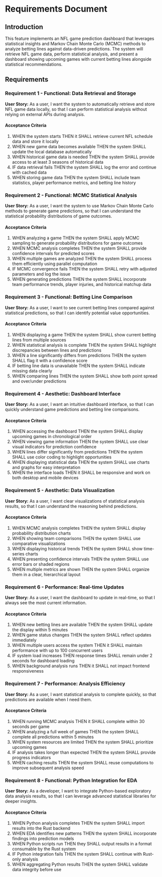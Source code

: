 # Requirements Document

## Introduction

This feature implements an NFL game prediction dashboard that leverages statistical insights and Markov Chain Monte Carlo (MCMC) methods to analyze betting lines against data-driven predictions. The system will retrieve NFL game data, perform statistical analysis, and present a dashboard showing upcoming games with current betting lines alongside statistical recommendations.

## Requirements

### Requirement 1 - Functional: Data Retrieval and Storage

**User Story:** As a user, I want the system to automatically retrieve and store NFL game data locally, so that I can perform statistical analysis without relying on external APIs during analysis.

#### Acceptance Criteria

1. WHEN the system starts THEN it SHALL retrieve current NFL schedule data and store it locally
2. WHEN new game data becomes available THEN the system SHALL update the local database automatically
3. WHEN historical game data is needed THEN the system SHALL provide access to at least 3 seasons of historical data
4. IF data retrieval fails THEN the system SHALL log the error and continue with cached data
5. WHEN storing game data THEN the system SHALL include team statistics, player performance metrics, and betting line history

### Requirement 2 - Functional: MCMC Statistical Analysis

**User Story:** As a user, I want the system to use Markov Chain Monte Carlo methods to generate game predictions, so that I can understand the statistical probability distributions of game outcomes.

#### Acceptance Criteria

1. WHEN analyzing a game THEN the system SHALL apply MCMC sampling to generate probability distributions for game outcomes
2. WHEN MCMC analysis completes THEN the system SHALL provide confidence intervals for predicted scores
3. WHEN multiple games are analyzed THEN the system SHALL process them efficiently using parallel computation
4. IF MCMC convergence fails THEN the system SHALL retry with adjusted parameters and log the issue
5. WHEN generating predictions THEN the system SHALL incorporate team performance trends, player injuries, and historical matchup data

### Requirement 3 - Functional: Betting Line Comparison

**User Story:** As a user, I want to see current betting lines compared against statistical predictions, so that I can identify potential value opportunities.

#### Acceptance Criteria

1. WHEN displaying a game THEN the system SHALL show current betting lines from multiple sources
2. WHEN statistical analysis is complete THEN the system SHALL highlight discrepancies between lines and predictions
3. WHEN a line significantly differs from predictions THEN the system SHALL flag it with a confidence score
4. IF betting line data is unavailable THEN the system SHALL indicate missing data clearly
5. WHEN comparing lines THEN the system SHALL show both point spread and over/under predictions

### Requirement 4 - Aesthetic: Dashboard Interface

**User Story:** As a user, I want an intuitive dashboard interface, so that I can quickly understand game predictions and betting line comparisons.

#### Acceptance Criteria

1. WHEN accessing the dashboard THEN the system SHALL display upcoming games in chronological order
2. WHEN viewing game information THEN the system SHALL use clear visual indicators for prediction confidence
3. WHEN lines differ significantly from predictions THEN the system SHALL use color coding to highlight opportunities
4. WHEN displaying statistical data THEN the system SHALL use charts and graphs for easy interpretation
5. WHEN the interface loads THEN it SHALL be responsive and work on both desktop and mobile devices

### Requirement 5 - Aesthetic: Data Visualization

**User Story:** As a user, I want clear visualizations of statistical analysis results, so that I can understand the reasoning behind predictions.

#### Acceptance Criteria

1. WHEN MCMC analysis completes THEN the system SHALL display probability distribution charts
2. WHEN showing team comparisons THEN the system SHALL use comparative visualizations
3. WHEN displaying historical trends THEN the system SHALL show time-series charts
4. WHEN presenting confidence intervals THEN the system SHALL use error bars or shaded regions
5. WHEN multiple metrics are shown THEN the system SHALL organize them in a clear, hierarchical layout

### Requirement 6 - Performance: Real-time Updates

**User Story:** As a user, I want the dashboard to update in real-time, so that I always see the most current information.

#### Acceptance Criteria

1. WHEN new betting lines are available THEN the system SHALL update the display within 5 minutes
2. WHEN game status changes THEN the system SHALL reflect updates immediately
3. WHEN multiple users access the system THEN it SHALL maintain performance with up to 100 concurrent users
4. IF system load increases THEN response times SHALL remain under 2 seconds for dashboard loading
5. WHEN background analysis runs THEN it SHALL not impact frontend responsiveness

### Requirement 7 - Performance: Analysis Efficiency

**User Story:** As a user, I want statistical analysis to complete quickly, so that predictions are available when I need them.

#### Acceptance Criteria

1. WHEN running MCMC analysis THEN it SHALL complete within 30 seconds per game
2. WHEN analyzing a full week of games THEN the system SHALL complete all predictions within 5 minutes
3. WHEN system resources are limited THEN the system SHALL prioritize upcoming games
4. IF analysis takes longer than expected THEN the system SHALL provide progress indicators
5. WHEN caching results THEN the system SHALL reuse computations to improve subsequent analysis speed

### Requirement 8 - Functional: Python Integration for EDA

**User Story:** As a developer, I want to integrate Python-based exploratory data analysis results, so that I can leverage advanced statistical libraries for deeper insights.

#### Acceptance Criteria

1. WHEN Python analysis completes THEN the system SHALL import results into the Rust backend
2. WHEN EDA identifies new patterns THEN the system SHALL incorporate findings into prediction models
3. WHEN Python scripts run THEN they SHALL output results in a format consumable by the Rust system
4. IF Python integration fails THEN the system SHALL continue with Rust-only analysis
5. WHEN aggregating Python results THEN the system SHALL validate data integrity before use